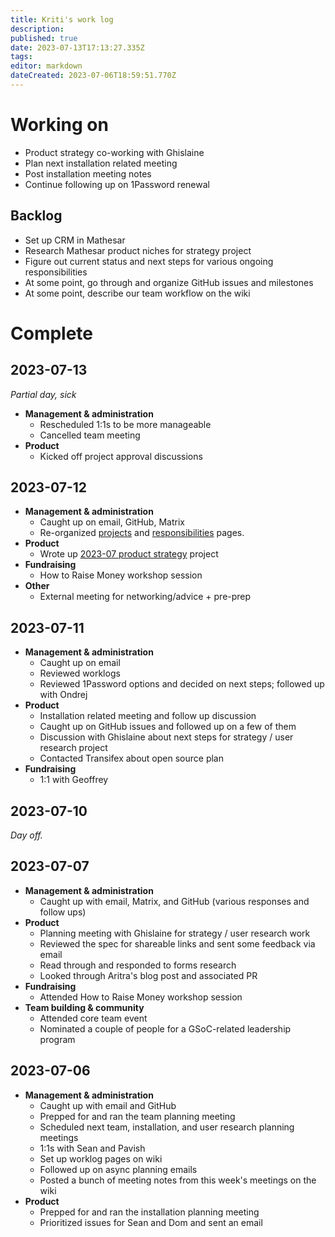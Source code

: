 ```yaml
---
title: Kriti's work log
description: 
published: true
date: 2023-07-13T17:13:27.335Z
tags: 
editor: markdown
dateCreated: 2023-07-06T18:59:51.770Z
---
```


# Working on
- Product strategy co-working with Ghislaine
- Plan next installation related meeting
- Post installation meeting notes
- Continue following up on 1Password renewal

## Backlog
- Set up CRM in Mathesar
- Research Mathesar product niches for strategy project
- Figure out current status and next steps for various ongoing responsibilities
- At some point, go through and organize GitHub issues and milestones
- At some point, describe our team workflow on the wiki

# Complete

## 2023-07-13
*Partial day, sick*
- **Management & administration**
  - Rescheduled 1:1s to be more manageable
  - Cancelled team meeting
- **Product**
  - Kicked off project approval discussions
  
## 2023-07-12
- **Management & administration**
  - Caught up on email, GitHub, Matrix
  - Re-organized [projects](/en/projects) and [responsibilities](/en/team/responsibilities) pages.
- **Product**
	- Wrote up [2023-07 product strategy](/en/projects/2023-07-product-strategy) project
- **Fundraising**
  - How to Raise Money workshop session
- **Other**
	- External meeting for networking/advice + pre-prep

## 2023-07-11
- **Management & administration**
  - Caught up on email
  - Reviewed worklogs
  - Reviewed 1Password options and decided on next steps; followed up with Ondrej
- **Product**
  - Installation related meeting and follow up discussion
  - Caught up on GitHub issues and followed up on a few of them
  - Discussion with Ghislaine about next steps for strategy / user research project
  - Contacted Transifex about open source plan
- **Fundraising**
  - 1:1 with Geoffrey

## 2023-07-10
*Day off.*

## 2023-07-07
- **Management & administration**
  - Caught up with email, Matrix, and GitHub (various responses and follow ups)
- **Product**
  - Planning meeting with Ghislaine for strategy / user research work 
  - Reviewed the spec for shareable links and sent some feedback via email
  - Read through and responded to forms research
  - Looked through Aritra's blog post and associated PR
- **Fundraising**
  - Attended How to Raise Money workshop session
- **Team building & community**
  - Attended core team event
  - Nominated a couple of people for a GSoC-related leadership program

## 2023-07-06
- **Management & administration**
  - Caught up with email and GitHub
  - Prepped for and ran the team planning meeting
  - Scheduled next team, installation, and user research planning meetings
  - 1:1s with Sean and Pavish
  - Set up worklog pages on wiki
  - Followed up on async planning emails
  - Posted a bunch of meeting notes from this week's meetings on the wiki
- **Product**
  - Prepped for and ran the installation planning meeting
  - Prioritized issues for Sean and Dom and sent an email
